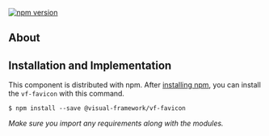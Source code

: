 [![npm version](https://badge.fury.io/js/%40visual-framework%2Fvf-favicon.svg)](https://badge.fury.io/js/%40visual-framework%2Fvf-favicon)

## About

## Installation and Implementation

This component is distributed with npm. After [installing npm](https://www.npmjs.com/get-npm), you can install the `vf-favicon` with this command.

```
$ npm install --save @visual-framework/vf-favicon
```


_Make sure you import any requirements along with the modules._
